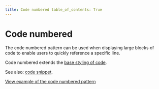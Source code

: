 ```yaml
---
title: Code numbered table_of_contents: True
---
```


# Code numbered

The code numbered pattern can be used when displaying large blocks of code to enable users to quickly reference a specific line.

Code numbered extends the [base styling of code](/base/code/).

See also: [code snippet](/patterns/code-snippet/).

<a href="https://vanilla-framework.github.io/vanilla-framework/examples/patterns/code-numbered/"
    class="js-example">
    View example of the code numbered pattern
</a>
